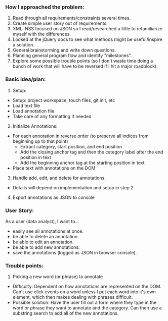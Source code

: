 ### How I approached the problem:

1. Read through all requirements/constraints several times.
2. Create simple user story out of requirements.
3. XML: NSS focused on JSON so I read/researched a little to refamiliarize myself with the differences.
4. Looked at the jQuery docs to see what methods might be useful/inspire a solution.
5. General brainstorming and write down questions.
6. Planning general program flow and identify "milestones".
7. Explore some possible trouble points (so I don't waste time doing a bunch of work that will have to be reversed if I hit a major roadblock).




### Basic idea/plan:

1. Setup:
  * Setup: project workspace, touch files, git init, etc
  * Load text file
  * Load annotation file
  * Take care of any formatting if needed

2. Initialize Annotations:
  * For each annotation in reverse order (to preserve all indices from beginning up to that point)
      * Extract category, start position, and end position
      * Add the closing anchor tag and then the category label after the end position in text
      * Add the beginning anchor tag at the starting position in text
  * Place text with annotations on the DOM

3. Handle add, edit, and delete for annotations.
  * Details will depend on implementation and setup in step 2.

4. Export annotations as JSON to console


### User Story:
As a user (data analyst), I want to...

* easily see all annotations at once.
* be able to delete an annotation.
* be able to edit an annotation.
* be able to add new annotations.
* save the annotations (logged as JSON in browser console).




### Trouble points:

1.  Picking a new word (or phrase) to annotate
  * Difficulty: Dependent on how annotations are represented on the DOM. Can't use click events on a word unless I put each word into it's own element, which then makes dealing with phrases difficult.
  * Possible solution: Have the user fill out a form where they type in the word or phrase they want to annotate and the category. Can then use a substring search to add all of the new annotations.

